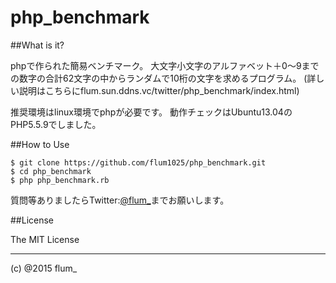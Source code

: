 ﻿php_benchmark
===========

##What is it?

phpで作られた簡易ベンチマーク。
大文字小文字のアルファベット＋0～9までの数字の合計62文字の中からランダムで10桁の文字を求めるプログラム。
(詳しい説明はこちらにflum.sun.ddns.vc/twitter/php_benchmark/index.html)

推奨環境はlinux環境でphpが必要です。
動作チェックはUbuntu13.04のPHP5.5.9でしました。


##How to Use

```
$ git clone https://github.com/flum1025/php_benchmark.git
$ cd php_benchmark
$ php php_benchmark.rb

```


質問等ありましたらTwitter:[@flum_](https://twitter.com/flum_)までお願いします。

##License

The MIT License

-------
(c) @2015 flum_
